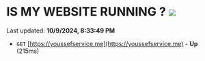 # IS MY WEBSITE RUNNING ? [![](https://img.shields.io/static/v1?label=Sponsor&message=%E2%9D%A4&logo=GitHub&color=%23fe8e86)](https://github.com/sponsors/Youssef-Lehmam)

Last updated: **10/9/2024, 8:33:49 PM**

- `GET` [https://youssefservice.me](https://youssefservice.me) - **Up** (215ms)
